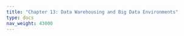 ```yaml
---
title: "Chapter 13: Data Warehousing and Big Data Environments"
type: docs
nav_weight: 43000
---
```

